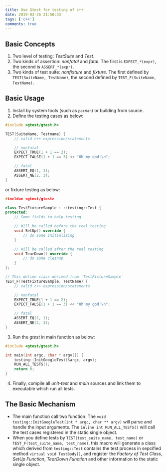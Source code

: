 ```yaml
---
title: Use Gtest for testing of c++
date: 2019-03-26 21:50:33
tags: ['c++']
comments: true
---
```


## Basic Concepts

1. Two level of testing: *TestSuite* and *Test*.
2. Two kinds of assertion: *nonfatal* and *fatal*. The first is `EXPECT_*(expr)`, the second is `ASSERT_*(expr)`.
3. Two kinds of test suite: *nonfixture* and *fixture*. The first defined by `TEST(SuiteName, TestName)`, the second defined by `TEST_F(SuiteName, TestName)`.

## Basic Usage

1. Install by system tools (such as `pacman`) or building from source.
2. Define the testing cases as below:

```c++
#include <gtest/gtest.h>

TEST(SuiteName, Testname) {
    // valid c++ expression/statements

    // nonfatal
    EXPECT_TRUE(1 + 1 == 2);
    EXPECT_FALSE(1 + 1 == 3) << "Oh my god!\n";

    // fatal
    ASSERT_EQ(1, 1);
    ASSERT_NE(2, 3);
}
```

or fixture testing as below:

```c++
#incldue <gtest/gtest>

class TestFixtureSample : ::testing::Test {
protected:
    // Some fields to help testing

    // Will be called before the real testing
    void SetUp() override {
        // do some initializing
    }

    // Will be called after the real testing
    void TearDown() override {
        // do some cleanup
    }
};

// This define class derived from `TestFixtureSample`
TEST_F(TestFixtureSample, TestName) {
    // valid c++ expression/statements

    // nonfatal
    EXPECT_TRUE(1 + 1 == 2);
    EXPECT_FALSE(1 + 1 == 3) << "Oh my god!\n";

    // fatal
    ASSERT_EQ(1, 1);
    ASSERT_NE(2, 3);
}
```

3. Run the *gtest* in main function as below:

```c++
#include <gtest/gtest.h>

int main(int argc, char * argv[]) {
    testing::InitGoogleTest(&argc, argv);
    RUN_ALL_TESTS();
    return 0;
}
```

4. Finally, compile all *unit-test* and *main* sources and link them to executable which run all tests.

## The Basic Mechanism

- The main function call two function. The `void testing::InitGoogleTest(int * argc, char ** argv)` will parse and handle the input arguments. The `inline int RUN_ALL_TESTS()` will call the test cases registered in the static single object.
- When you define tests by `TEST(test_suite_name, test_name)` or `TEST_F(test_suite_name, test_name)`, this macro will generate a class which derived from `testing::Test` contains the test process in sepcified method `virtual void TestBody()`, and register the *Factory of Test Class*, *SetUp Function*, *TearDown Function* and other information to the static single object.
